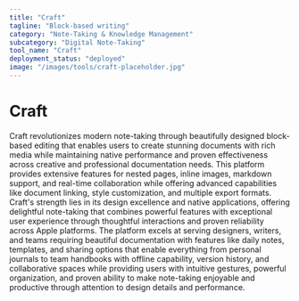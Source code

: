 ```yaml
---
title: "Craft"
tagline: "Block-based writing"
category: "Note-Taking & Knowledge Management"
subcategory: "Digital Note-Taking"
tool_name: "Craft"
deployment_status: "deployed"
image: "/images/tools/craft-placeholder.jpg"
---
```


# Craft

Craft revolutionizes modern note-taking through beautifully designed block-based editing that enables users to create stunning documents with rich media while maintaining native performance and proven effectiveness across creative and professional documentation needs. This platform provides extensive features for nested pages, inline images, markdown support, and real-time collaboration while offering advanced capabilities like document linking, style customization, and multiple export formats. Craft's strength lies in its design excellence and native applications, offering delightful note-taking that combines powerful features with exceptional user experience through thoughtful interactions and proven reliability across Apple platforms. The platform excels at serving designers, writers, and teams requiring beautiful documentation with features like daily notes, templates, and sharing options that enable everything from personal journals to team handbooks with offline capability, version history, and collaborative spaces while providing users with intuitive gestures, powerful organization, and proven ability to make note-taking enjoyable and productive through attention to design details and performance.